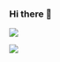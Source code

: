 ### Hi there 👋

<!--
**parodoTS/parodoTS** is a ✨ _special_ ✨ repository because its `README.md` (this file) appears on your GitHub profile.

Here are some ideas to get you started:

- 🔭 I’m currently working on ...
- 🌱 I’m currently learning ...
- 👯 I’m looking to collaborate on ...
- 🤔 I’m looking for help with ...
- 💬 Ask me about ...
- 📫 How to reach me: ...
- 😄 Pronouns: ...
- ⚡ Fun fact: ...
-->


![](https://github-readme-stats.vercel.app/api?username=parodoTS&show_icons=true&theme=radical&count_private=true)

<!--![Top Langs](https://github-readme-stats.vercel.app/api/top-langs/?username=parodoTS&layout=compact)-->

![](https://github-profile-summary-cards.vercel.app/api/cards/profile-details?username=parodoTS&theme=github_dark)
